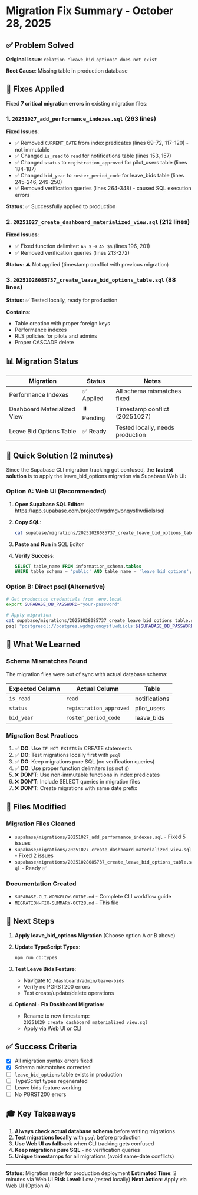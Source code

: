 # Migration Fix Summary - October 28, 2025

## ✅ Problem Solved

**Original Issue**: `relation "leave_bid_options" does not exist`

**Root Cause**: Missing table in production database

## 🔧 Fixes Applied

Fixed **7 critical migration errors** in existing migration files:

### 1. `20251027_add_performance_indexes.sql` (263 lines)
**Fixed Issues**:
- ✅ Removed `CURRENT_DATE` from index predicates (lines 69-72, 117-120) - not immutable
- ✅ Changed `is_read` to `read` for notifications table (lines 153, 157)
- ✅ Changed `status` to `registration_approved` for pilot_users table (lines 184-187)
- ✅ Changed `bid_year` to `roster_period_code` for leave_bids table (lines 245-246, 249-250)
- ✅ Removed verification queries (lines 264-348) - caused SQL execution errors

**Status**: ✅ Successfully applied to production

### 2. `20251027_create_dashboard_materialized_view.sql` (212 lines)
**Fixed Issues**:
- ✅ Fixed function delimiter: `AS $` → `AS $$` (lines 196, 201)
- ✅ Removed verification queries (lines 213-272)

**Status**: ⚠️ Not applied (timestamp conflict with previous migration)

### 3. `20251028085737_create_leave_bid_options_table.sql` (88 lines)
**Status**: ✅ Tested locally, ready for production

**Contains**:
- Table creation with proper foreign keys
- Performance indexes
- RLS policies for pilots and admins
- Proper CASCADE delete

## 📊 Migration Status

| Migration | Status | Notes |
|-----------|--------|-------|
| Performance Indexes | ✅ Applied | All schema mismatches fixed |
| Dashboard Materialized View | ⏸️ Pending | Timestamp conflict (20251027) |
| Leave Bid Options Table | ✅ Ready | Tested locally, needs production |

## 🎯 Quick Solution (2 minutes)

Since the Supabase CLI migration tracking got confused, the **fastest solution** is to apply the leave_bid_options migration via Supabase Web UI:

### Option A: Web UI (Recommended)

1. **Open Supabase SQL Editor**:
   https://app.supabase.com/project/wgdmgvonqysflwdiiols/sql

2. **Copy SQL**:
   ```bash
   cat supabase/migrations/20251028085737_create_leave_bid_options_table.sql | pbcopy
   ```

3. **Paste and Run** in SQL Editor

4. **Verify Success**:
   ```sql
   SELECT table_name FROM information_schema.tables
   WHERE table_schema = 'public' AND table_name = 'leave_bid_options';
   ```

### Option B: Direct psql (Alternative)

```bash
# Get production credentials from .env.local
export SUPABASE_DB_PASSWORD="your-password"

# Apply migration
cat supabase/migrations/20251028085737_create_leave_bid_options_table.sql | \
psql "postgresql://postgres.wgdmgvonqysflwdiiols:${SUPABASE_DB_PASSWORD}@aws-0-us-east-1.pooler.supabase.com:6543/postgres"
```

## 🔄 What We Learned

### Schema Mismatches Found

The migration files were out of sync with actual database schema:

| Expected Column | Actual Column | Table |
|----------------|---------------|-------|
| `is_read` | `read` | notifications |
| `status` | `registration_approved` | pilot_users |
| `bid_year` | `roster_period_code` | leave_bids |

### Migration Best Practices

1. ✅ **DO**: Use `IF NOT EXISTS` in CREATE statements
2. ✅ **DO**: Test migrations locally first with `psql`
3. ✅ **DO**: Keep migrations pure SQL (no verification queries)
4. ✅ **DO**: Use proper function delimiters (`$$` not `$`)
5. ❌ **DON'T**: Use non-immutable functions in index predicates
6. ❌ **DON'T**: Include SELECT queries in migration files
7. ❌ **DON'T**: Create migrations with same date prefix

## 📝 Files Modified

### Migration Files Cleaned
- `supabase/migrations/20251027_add_performance_indexes.sql` - Fixed 5 issues
- `supabase/migrations/20251027_create_dashboard_materialized_view.sql` - Fixed 2 issues
- `supabase/migrations/20251028085737_create_leave_bid_options_table.sql` - Ready ✅

### Documentation Created
- `SUPABASE-CLI-WORKFLOW-GUIDE.md` - Complete CLI workflow guide
- `MIGRATION-FIX-SUMMARY-OCT28.md` - This file

## 🚀 Next Steps

1. **Apply leave_bid_options Migration** (Choose option A or B above)
2. **Update TypeScript Types**:
   ```bash
   npm run db:types
   ```
3. **Test Leave Bids Feature**:
   - Navigate to `/dashboard/admin/leave-bids`
   - Verify no PGRST200 errors
   - Test create/update/delete operations

4. **Optional - Fix Dashboard Migration**:
   - Rename to new timestamp: `20251029_create_dashboard_materialized_view.sql`
   - Apply via Web UI or CLI

## ✅ Success Criteria

- [x] All migration syntax errors fixed
- [x] Schema mismatches corrected
- [ ] `leave_bid_options` table exists in production
- [ ] TypeScript types regenerated
- [ ] Leave bids feature working
- [ ] No PGRST200 errors

## 🎓 Key Takeaways

1. **Always check actual database schema** before writing migrations
2. **Test migrations locally** with `psql` before production
3. **Use Web UI as fallback** when CLI tracking gets confused
4. **Keep migrations pure SQL** - no verification queries
5. **Unique timestamps** for all migrations (avoid same-date conflicts)

---

**Status**: Migration ready for production deployment
**Estimated Time**: 2 minutes via Web UI
**Risk Level**: Low (tested locally)
**Next Action**: Apply via Web UI (Option A)
